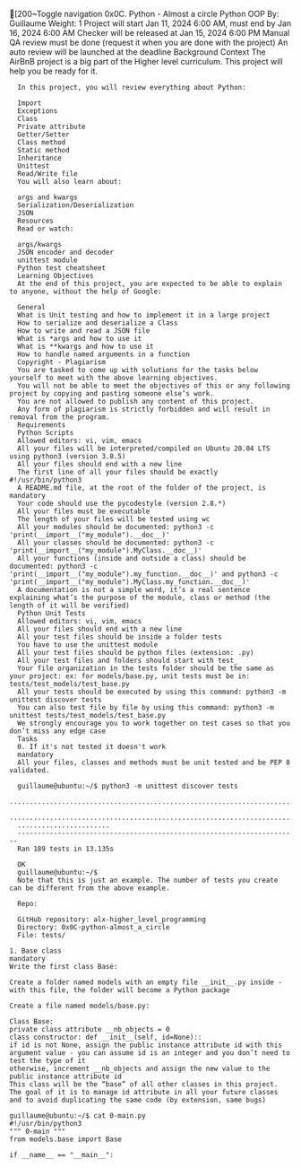 [200~Toggle navigation
0x0C. Python - Almost a circle
Python
OOP
 By: Guillaume
  Weight: 1
   Project will start Jan 11, 2024 6:00 AM, must end by Jan 16, 2024 6:00 AM
    Checker will be released at Jan 15, 2024 6:00 PM
     Manual QA review must be done (request it when you are done with the project)
      An auto review will be launched at the deadline
      Background Context
      The AirBnB project is a big part of the Higher level curriculum. This project will help you be ready for it.

      In this project, you will review everything about Python:

      Import
      Exceptions
      Class
      Private attribute
      Getter/Setter
      Class method
      Static method
      Inheritance
      Unittest
      Read/Write file
      You will also learn about:

      args and kwargs
      Serialization/Deserialization
      JSON
      Resources
      Read or watch:

      args/kwargs
      JSON encoder and decoder
      unittest module
      Python test cheatsheet
      Learning Objectives
      At the end of this project, you are expected to be able to explain to anyone, without the help of Google:

      General
      What is Unit testing and how to implement it in a large project
      How to serialize and deserialize a Class
      How to write and read a JSON file
      What is *args and how to use it
      What is **kwargs and how to use it
      How to handle named arguments in a function
      Copyright - Plagiarism
      You are tasked to come up with solutions for the tasks below yourself to meet with the above learning objectives.
      You will not be able to meet the objectives of this or any following project by copying and pasting someone else’s work.
      You are not allowed to publish any content of this project.
      Any form of plagiarism is strictly forbidden and will result in removal from the program.
      Requirements
      Python Scripts
      Allowed editors: vi, vim, emacs
      All your files will be interpreted/compiled on Ubuntu 20.04 LTS using python3 (version 3.8.5)
      All your files should end with a new line
      The first line of all your files should be exactly #!/usr/bin/python3
      A README.md file, at the root of the folder of the project, is mandatory
      Your code should use the pycodestyle (version 2.8.*)
      All your files must be executable
      The length of your files will be tested using wc
      All your modules should be documented: python3 -c 'print(__import__("my_module").__doc__)'
      All your classes should be documented: python3 -c 'print(__import__("my_module").MyClass.__doc__)'
      All your functions (inside and outside a class) should be documented: python3 -c 'print(__import__("my_module").my_function.__doc__)' and python3 -c 'print(__import__("my_module").MyClass.my_function.__doc__)'
      A documentation is not a simple word, it’s a real sentence explaining what’s the purpose of the module, class or method (the length of it will be verified)
      Python Unit Tests
      Allowed editors: vi, vim, emacs
      All your files should end with a new line
      All your test files should be inside a folder tests
      You have to use the unittest module
      All your test files should be python files (extension: .py)
      All your test files and folders should start with test_
      Your file organization in the tests folder should be the same as your project: ex: for models/base.py, unit tests must be in: tests/test_models/test_base.py
      All your tests should be executed by using this command: python3 -m unittest discover tests
      You can also test file by file by using this command: python3 -m unittest tests/test_models/test_base.py
      We strongly encourage you to work together on test cases so that you don’t miss any edge case
      Tasks
      0. If it's not tested it doesn't work
      mandatory
      All your files, classes and methods must be unit tested and be PEP 8 validated.

      guillaume@ubuntu:~/$ python3 -m unittest discover tests
      ...................................................................................
      ...................................................................................
      .......................
      ----------------------------------------------------------------------
      Ran 189 tests in 13.135s

      OK
      guillaume@ubuntu:~/$
      Note that this is just an example. The number of tests you create can be different from the above example.

      Repo:

      GitHub repository: alx-higher_level_programming
      Directory: 0x0C-python-almost_a_circle
      File: tests/
        
	1. Base class
	mandatory
	Write the first class Base:

	Create a folder named models with an empty file __init__.py inside - with this file, the folder will become a Python package

	Create a file named models/base.py:

	Class Base:
	private class attribute __nb_objects = 0
	class constructor: def __init__(self, id=None)::
	if id is not None, assign the public instance attribute id with this argument value - you can assume id is an integer and you don’t need to test the type of it
	otherwise, increment __nb_objects and assign the new value to the public instance attribute id
	This class will be the “base” of all other classes in this project. The goal of it is to manage id attribute in all your future classes and to avoid duplicating the same code (by extension, same bugs)

	guillaume@ubuntu:~/$ cat 0-main.py
	#!/usr/bin/python3
	""" 0-main """
	from models.base import Base

	if __name__ == "__main__":

